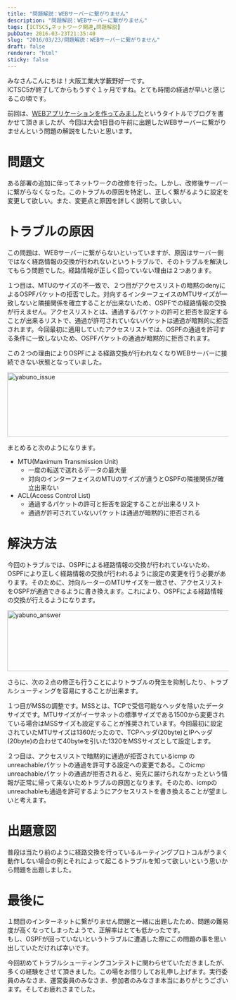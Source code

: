 ```yaml
---
title: "問題解説：WEBサーバーに繋がりません"
description: "問題解説：WEBサーバーに繋がりません"
tags: [ICTSC5,ネットワーク関連,問題解説]
pubDate: 2016-03-23T21:35:40
slug: "2016/03/23/問題解説：WEBサーバーに繋がりません"
draft: false
renderer: "html"
sticky: false
---
```


<p>みなさんこんにちは！大阪工業大学藪野好一です。<br />
ICTSC5が終了してからもうすぐ１ヶ月ですね。とても時間の経過が早いと感じるこの頃です。</p>
<p>前回は、<a href="https://blog.icttoracon.net/2016/02/01/make-webapp/">WEBアプリケーションを作ってみました</a>というタイトルでブログを書かせて頂きましたが、今回は大会1日目の午前に出題したWEBサーバーに繋がりませんという問題の解説をしたいと思います。</p>
<h1>問題文</h1>
<p>ある部署の追加に伴ってネットワークの改修を行った。しかし、改修後サーバーに繋がらなくなった。このトラブルの原因を特定し、正しく繋がるように設定を変更して欲しい。また、変更点と原因を詳しく説明して欲しい。</p>
<h1>トラブルの原因</h1>
<p>この問題は、WEBサーバーに繋がらないといっていますが、原因はサーバー側ではなく経路情報の交換が行われないというトラブルで、そのトラブルを解決してもらう問題でした。経路情報が正しく回っていない理由は２つあります。</p>
<p>１つ目は、MTUのサイズの不一致で、２つ目がアクセスリストの暗黙のdenyによるOSPFパケットの拒否でした。対向するインターフェイスのMTUサイズが一致しないと隣接関係を確立することが出来ないため、OSPFでの経路情報の交換が行えません。アクセスリストとは、通過するパケットの許可と拒否を設定することが出来るリストで、通過が許可されていないパケットは通過が暗黙的に拒否されます。今回最初に適用していたアクセスリストでは、OSPFの通過を許可する条件に一致しないため、OSPFパケットの通過が暗黙的に拒否されます。</p>
<p>この２つの理由によりOSPFによる経路交換が行われなくなりWEBサーバーに接続できない状態となっていました。</p>
<p><img decoding="async" loading="lazy" class=" wp-image-471 aligncenter" src="/images/wp/2016/03/yabuno_issue-300x84.png.webp" alt="yabuno_issue" width="521" height="146" /></p>
<p>まとめると次のようになります。</p>
<ul>
<li>MTU(Maximum Transmission Unit)
<ul>
<li>一度の転送で送れるデータの最大量</li>
<li>対向のインターフェイスのMTUのサイズが違うとOSPFの隣接関係が確立出来ない</li>
</ul>
</li>
<li>ACL(Access Control List)
<ul>
<li>通過するパケットの許可と拒否を設定することが出来るリスト</li>
<li>通過が許可されていないパケットは通過が暗黙的に拒否される</li>
</ul>
</li>
</ul>
<h1>解決方法</h1>
<p>今回のトラブルでは、OSPFによる経路情報の交換が行われていないため、OSPFにより正しく経路情報の交換が行われるように設定の変更を行う必要があります。そのために、対向ルーターのMTUサイズを一致させ、アクセスリストをOSPFが通過できるように書き換えます。これにより、OSPFによる経路情報の交換が行えるようになります。</p>
<p><img decoding="async" loading="lazy" class=" wp-image-472 aligncenter" src="/images/wp/2016/03/yabuno_answer-300x79.png.webp" alt="yabuno_answer" width="523" height="138" /></p>
<p>さらに、次の２点の修正も行うことによりトラブルの発生を抑制したり、トラブルシューティングを容易にすることが出来ます。</p>
<p>１つ目がMSSの調整です。MSSとは、TCPで受信可能なヘッダを除いたデータサイズです。MTUサイズがイーサネットの標準サイズである1500から変更されている場合はMSSサイズも設定することが推奨されています。今回最初に設定されていたMTUサイズは1360だったので、TCPヘッダ(20byte)とIPヘッダ(20byte)の合わせて40byteを引いた1320をMSSサイズとして設定します。</p>
<p>２つ目は、アクセスリストで暗黙的に通過が拒否されているicmp のunreachableパケットの通過を許可する設定への変更である。このicmp unreachableパケットの通過が拒否されると、宛先に届けられなかったという情報が正常に帰って来ないためトラブルの原因となります。そのため、icmpのunreachableも通過を許可するようにアクセスリストを書き換えることが望ましいと考えます。</p>
<h1>出題意図</h1>
<p>普段は当たり前のように経路交換を行っているルーティングプロトコルがうまく動作しない場合の例とそれによって起こるトラブルを知って欲しいという思いから問題を出題しました。</p>
<h1>最後に</h1>
<p>１問目のインターネットに繋がりません問題と一緒に出題したため、問題の難易度が高くなってしまったようで、正解率はとても低かったです。<br />
もし、OSPFが回っていないというトラブルに遭遇した際にこの問題の事を思い出していただければ幸いです。</p>
<p>今回初めてトラブルシューティングコンテストに関わらせていただきましたが、多くの経験をさせて頂きました。この場をお借りしてお礼申し上げます。実行委員のみなさま、運営委員のみなさま、参加者のみなさま本当にありがとうございます。そしてお疲れさまでした。</p>
